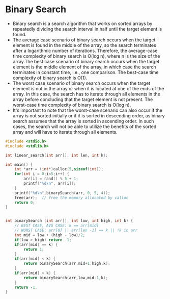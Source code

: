 # Binary Search
- Binary search is a search algorithm that works on sorted arrays by repeatedly dividing the search interval in half until the target element is found.
- The average case scenario of binary search occurs when the target element is found in the middle of the array, so the search terminates after a logarithmic number of iterations. Therefore, the average-case time complexity of binary search is O(log n), where n is the size of the array.The best case scenario of binary search occurs when the target element is the middle element of the array, in which case the search terminates in constant time, i.e., one comparison. The best-case time complexity of binary search is O(1).
- The worst case scenario of binary search occurs when the target element is not in the array or when it is located at one of the ends of the array. In this case, the search has to iterate through all elements in the array before concluding that the target element is not present. The worst-case time complexity of binary search is O(log n).
- It's important to note that the worst-case scenario can also occur if the array is not sorted initially or if it is sorted in descending order, as binary search assumes that the array is sorted in ascending order. In such cases, the search will not be able to utilize the benefits of the sorted array and will have to iterate through all elements.
```c
#include <stdio.h>
#include <stdlib.h>

int linear_search(int arr[], int len, int k);

int main() {
    int *arr = (int*)calloc(5,sizeof(int));
    for(int i = 0;i<5;i++) {
        arr[i] = rand() % 5 + 1;
        printf("%d\n", arr[i]);
    }
    printf("%d\n",binarySearch(arr, 0, 5, 4));
    free(arr);  // free the memory allocated by calloc
    return 0;
}


int binarySearch (int arr[], int low, int high, int k) {
    // BEST CASE, AVG CASE: k == arr[mid]
    // WORST CASE: arr[0] || arr[len -1] == k || !k in arr
    int mid = low + (high - low)/2;
    if(low > high) return -1;
    if(arr[mid] == k) {
        return 1;
    }
    if(arr[mid] < k) {
        return binarySearch(arr,mid+1,high,k);
    }
    if(arr[mid] > k) {
        return binarySearch(arr,low,mid-1,k);
    }
    return -1;
}
```
